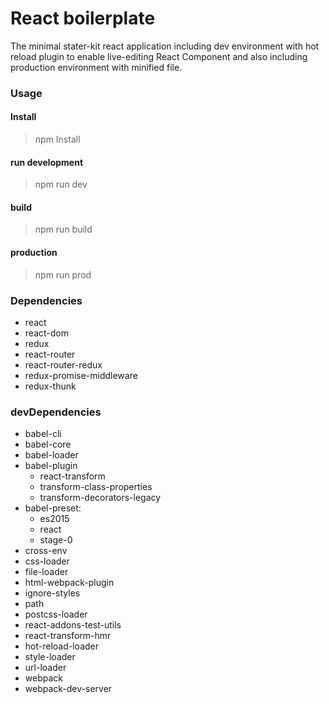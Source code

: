 React boilerplate
=================

The minimal stater-kit react application including dev environment with hot reload plugin to enable live-editing React Component and also including production environment with minified file.

### Usage
#### Install
> npm Install
#### run development
> npm run dev
#### build
> npm run build
#### production
> npm run prod

### Dependencies
- react
- react-dom
- redux
- react-router
- react-router-redux
- redux-promise-middleware
- redux-thunk
### devDependencies
- babel-cli
- babel-core
- babel-loader
- babel-plugin
  - react-transform
  - transform-class-properties
  - transform-decorators-legacy
- babel-preset:
  - es2015
  - react
  - stage-0
- cross-env
- css-loader
- file-loader
- html-webpack-plugin
- ignore-styles
- path
- postcss-loader
- react-addons-test-utils
- react-transform-hmr
- hot-reload-loader
- style-loader
- url-loader
- webpack
- webpack-dev-server
